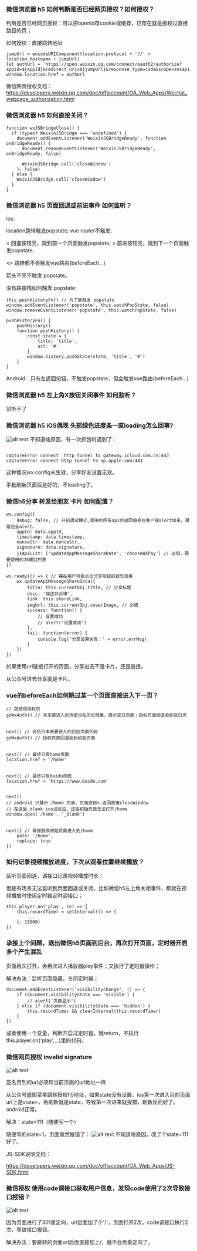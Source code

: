 ### 微信浏览器 h5 如何判断是否已经网页授权？如何授权？

判断是否已经网页授权：可以把openid存cookie或缓存，已存在就是授权过直接跳目的页；

如何授权：直接跳转地址
```
jumpUrl = encodeURIComponent(location.protocol + '//' + location.hostname + jumpUrl)
let authUrl = `https://open.weixin.qq.com/connect/oauth2/authorize?appid=${appId}&redirect_uri=${jumpUrl}&response_type=code&scope=snsapi_userinfo&state=${state}&connect_redirect=1#wechat_redirect`
window.location.href = authUrl
```

微信网页授权文档：
https://developers.weixin.qq.com/doc/offiaccount/OA_Web_Apps/Wechat_webpage_authorization.html


### 微信浏览器 h5 如何直接关闭？

```
function wxJSBridgeClose() {
  if (typeof WeixinJSBridge === 'undefined') {
    document.addEventListener('WeixinJSBridgeReady', function onBridgeReady() {
      document.removeEventListener('WeixinJSBridgeReady', onBridgeReady, false)

      WeixinJSBridge.call('closeWindow')
    }, false)
  } else {
    WeixinJSBridge.call('closeWindow')
  }
}
```


### 微信浏览器 h5 页面回退或前进事件 如何监听？

ios:

location跳转触发popstate; vue router不触发;

< 回退按钮亮，跳到前一个页面触发popstate; > 前进按钮亮，跳到下一个页面触发popstate;

<> 跳转都不会触发vue路由(beforeEach...)

箭头不亮不触发 popstate。

没有路由栈如何触发 popstate:
```
this.pushHistoryFn() // 为了能触发 popstate
window.addEventListener('popstate', this.watchPopState, false)
window.removeEventListener('popstate', this.watchPopState, false)

pushHistoryFn() {
    pushHistory()
    function pushHistory() {
        const state = {
            title: 'title',
            url: '#'
        }
        window.history.pushState(state, 'title', '#')
    }
}
```

Android：只有左返回按钮，不触发popstate，但会触发vue路由(beforeEach...)


### 微信浏览器 h5 左上角X按钮关闭事件 如何监听？

监听不了


### 微信浏览器 h5 iOS偶现 头部绿色进度条一直loading怎么回事?
![alt text](problem1.jpg)
不知道啥原因，有一次抓包时遇到了：
```

captureError connect  http tunnel to gateway.icloud.com.cn:443
captureError connect http tunnel to xp.apple.com:443
```

这种情况wx.config未生效，分享好友设置无效。

手動刷新页面后是好的，不loading了。


### 微信h5分享 转发给朋友 卡片 如何配置？
```
wx.config({
    debug: false, // 开启调试模式,调用的所有api的返回值会在客户端alert出来，报错也会alert。
    appId: data.appId,
    timestamp: data.timestamp,
    nonceStr: data.nonceStr,
    signature: data.signature,
    jsApiList: ['updateAppMessageShareData', 'chooseWXPay'] // 必填，需要使用的JS接口列表
})

wx.ready(() => { // 需在用户可能点击分享按钮前就先调用
    wx.updateAppMessageShareData({
        title: this.currentObj.title, // 分享标题
        desc: '描述非必填',
        link: this.shareLink,
        imgUrl: this.currentObj.coverImage, // 必填
        success: function() {
            // 设置成功
            // alert('设置成功')
        },
        fail: function(error) {
            console.log('分享设置失败：' + error.errMsg)
        }
    })
})
```
如果使用url链接打开的页面，分享出去不是卡片，还是链接。

从公众号进去分享就是卡片。


### vue的beforeEach如何跳过某一个页面直接进入下一页？
```
// 跳微信授权页
goWxAuth() // 本来要进入的页面也在历史栈里，展示空白页面；授权页面回退会到空白页


next() // 会执行本来要进入的初始页面代码
goWxAuth() // 授权页面回退会到初始页面


next() // 最终只有home页面
location.href = '/home'


next() // 最终只有baidu页面
location.href = 'https://www.baidu.com'


next() 
// android 只展示 /home 页面，页面底部< 返回直接closeWindow
// 在这里_blank ios没反应，还在初始页面无法打开/home
window.open('/home', '_blank') 


next({ // 直接替换初始页面进入到/home
    path: '/home',
    replace: true
})

```

### 如何记录视频播放进度，下次从观看位置继续播放？

监听页面回退，调接口记录视频播放时长；

但是有场景无法监听到页面回退或关闭，比如微信h5左上角关闭事件，那就在视频播放时使用定时器定时调接口；
```
this.player.on('play', (e) => {
    this.recordTimer = setInterval(() => {
        ...
    }, 15000)
})
```

### 承接上个问题，退出微信h5页面到后台，再次打开页面，定时器开启多个产生混乱
页面再次打开，会再次进入播放器play事件；又执行了定时器操作；

解决办法：监听页面隐藏，关闭定时器；
```
document.addEventListener('visibilitychange', () => {
    if (document.visibilityState === 'visible') {
        // alert('页面显示')
    } else if (document.visibilityState === 'hidden') {
        this.recordTimer && clearInterval(this.recordTimer)
    }
})
```

或者使用一个变量，判断开启过定时器，就return，不执行 this.player.on('play',...)里的代码。


### 微信网页授权 invalid signature
![alt text](problem2.jpg)

签名用到的url必须和当前页面的url地址一样

从公众号底部菜单跳转授权h5地址，如果state没有设置，ios第一次进入目的页面url上是state=，再刷新就是state，导致第一次进来就报错，刷新反而好了。android正常。

解决：state=111（随便写一个）

随便写的state=1，页面竟然报错了：
![alt text](problem3.jpg)
不知道啥原因，改了个state=111好了。

JS-SDK说明文档：

https://developers.weixin.qq.com/doc/offiaccount/OA_Web_Apps/JS-SDK.html


### 微信授权 使用code调接口获取用户信息，发现code使用了2次导致接口报错？

![alt text](301.jpg)

因为页面进行了301重定向，url后面加了个'/'，页面打开2次，code调接口执行2次，导致接口报错。

解决办法：要跳转的页面url后面直接加上/，就不会再重定向了。

